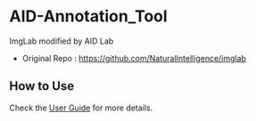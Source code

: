 # AID-Annotation_Tool

ImgLab modified by AID Lab

- Original Repo : https://github.com/NaturalIntelligence/imglab

## How to Use
Check the [User Guide](https://github.com/dnjstjr93/AID-Annotation_Tool-V_API_data/blob/master/docs/Annotation%20Tool%20User%20Guide_v1.0.0_NSU.pdf) for more details.
